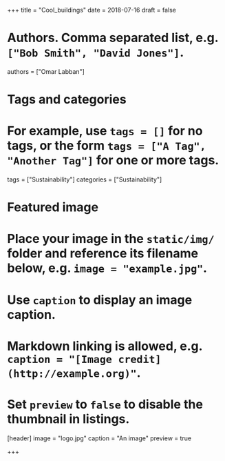 +++
title = "Cool_buildings"
date = 2018-07-16
draft = false

# Authors. Comma separated list, e.g. `["Bob Smith", "David Jones"]`.
authors = ["Omar Labban"]

# Tags and categories
# For example, use `tags = []` for no tags, or the form `tags = ["A Tag", "Another Tag"]` for one or more tags.
tags = ["Sustainability"]
categories = ["Sustainability"]

# Featured image
# Place your image in the `static/img/` folder and reference its filename below, e.g. `image = "example.jpg"`.
# Use `caption` to display an image caption.
#   Markdown linking is allowed, e.g. `caption = "[Image credit](http://example.org)"`.
# Set `preview` to `false` to disable the thumbnail in listings.
[header]
image = "logo.jpg"
caption = "An image"
preview = true

+++
